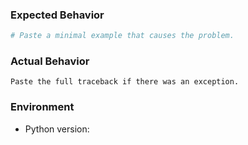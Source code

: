 ### Expected Behavior
<!-- Tell us what should happen. -->

```python
# Paste a minimal example that causes the problem.
```

### Actual Behavior
<!-- Tell us what happens instead. -->

```pytb
Paste the full traceback if there was an exception.
```

### Environment

* Python version:
